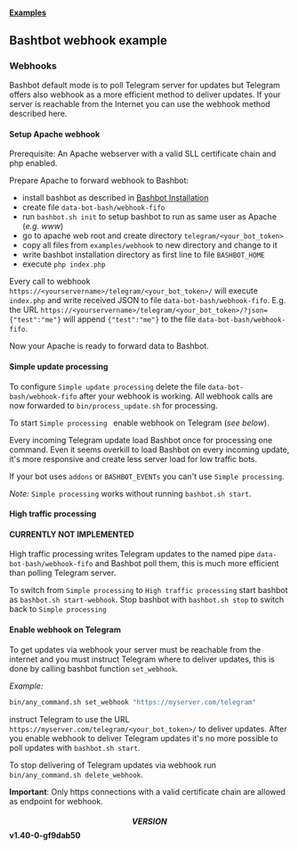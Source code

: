 #### [Examples](../README.md)

## Bashtbot webhook example

### Webhooks

Bashbot default mode is to poll Telegram server for updates but Telegram offers also webhook
as a more efficient method to deliver updates.
If your server is reachable from the Internet you can use the webhook method described here.


#### Setup Apache webhook

Prerequisite: An Apache webserver with a valid SLL certificate chain and php enabled.

Prepare Apache to forward webhook to Bashbot: 

- install bashbot as described in [Bashbot Installation](../../doc/0_install.md)
- create file `data-bot-bash/webhook-fifo`
- run `bashbot.sh init` to setup bashbot to run as same user as Apache (_e.g. www_)
- go to apache web root and create directory `telegram/<your_bot_token>`
- copy all files from `examples/webhook` to new directory and change to it
- write bashbot installation directory as first line to file `BASHBOT_HOME`
- execute `php index.php`

Every call to webhook `https://<yourservername>/telegram/<your_bot_token>/` will execute
`index.php` and write received JSON to file `data-bot-bash/webhook-fifo`.
E.g. the URL `https://<yourservername>/telegram/<your_bot_token>/?json={"test":"me"}`
will append `{"test":"me"}` to the file `data-bot-bash/webhook-fifo`.

Now your Apache is ready to forward data to Bashbot. 


#### Simple update processing

To configure `Simple update processing` delete the file `data-bot-bash/webhook-fifo` after your webhook is working.
All webhook calls are now forwarded to `bin/process_update.sh` for processing.

To start `Simple processing ` enable webhook on Telegram (_see below_).

Every incoming Telegram update load Bashbot once for processing one command. Even it seems overkill to load
Bashbot on every incoming update, it's more responsive and create less server load for low traffic bots.

If your bot uses `addons` or `BASHBOT_EVENTs` you can't use `Simple processing`.

*Note:* `Simple processing` works without running `bashbot.sh start`.


#### High traffic processing

#### CURRENTLY NOT IMPLEMENTED

High traffic processing writes Telegram updates to the named pipe `data-bot-bash/webhook-fifo`
and Bashbot poll them, this is much more efficient than polling Telegram server.

To switch from `Simple processing` to `High traffic processing` start bashbot as `bashbot.sh start-webhook`.
Stop bashbot with `bashbot.sh stop` to switch back to `Simple processing`


#### Enable webhook on Telegram

To get updates via webhook your server must be reachable from the internet and you must
instruct Telegram where to deliver updates, this is done by calling bashbot function `set_webhook`.

*Example:*

```bash
bin/any_command.sh set_webhook "https://myserver.com/telegram"
```

instruct Telegram to use the URL `https://myserver.com/telegram/<your_bot_token>/` to deliver updates.
After you enable webhook to deliver Telegram updates it's no more possible to poll updates with `bashbot.sh start`.

To stop delivering of Telegram updates via webhook run `bin/any_command.sh delete_webhook`.

**Important**: Only https connections with a valid certificate chain are allowed as endpoint for webhook.


#### $$VERSION$$ v1.40-0-gf9dab50

